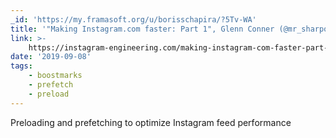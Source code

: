 ```yaml
---
_id: 'https://my.framasoft.org/u/borisschapira/?5Tv-WA'
title: '"Making Instagram.com faster: Part 1", Glenn Conner (@mr_sharpoblunto)'
link: >-
    https://instagram-engineering.com/making-instagram-com-faster-part-1-62cc0c327538
date: '2019-09-08'
tags:
    - boostmarks
    - prefetch
    - preload
---
```


<div class="markdown"><p>Preloading and prefetching to optimize Instagram feed performance
</p></div>
